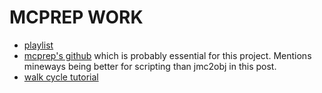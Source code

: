 # MCPREP WORK

* [playlist](https://www.youtube.com/playlist?list=PL8X_CzUEVBfaa9PD9lWm4HdQCxUhl62Zb)
* [mcprep's github](https://github.com/TheDuckCow/MCprep/issues/75) which is probably essential for this project. Mentions mineways being better for scripting than jmc2obj in this post.
* [walk cycle tutorial](https://www.youtube.com/watch?v=b26y2n9oYOI)
